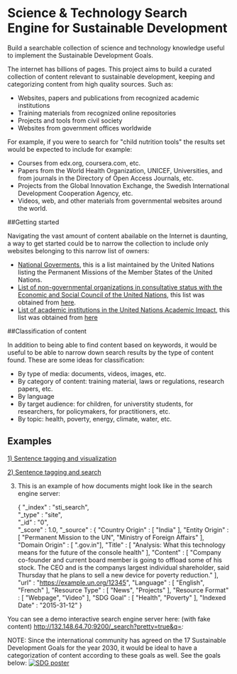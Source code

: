 # Science & Technology Search Engine for Sustainable Development
Build a searchable collection of science and technology knowledge useful to implement the Sustainable Development Goals.

The internet has billions of pages. This project aims to build a curated collection of content relevant to sustainable development, keeping and categorizing content from high quality sources. Such as:

- Websites, papers and publications from recognized academic institutions
- Training materials from recognized online repositories
- Projects and tools from civil society
- Websites from government offices worldwide

For example, if you were to search for "child nutrition tools" the results set would be expected to include for example:
- Courses from edx.org, coursera.com, etc.
- Papers from the World Health Organization, UNICEF, Universities, and from journals in the Directory of Open Access Journals, etc.
- Projects from the Global Innovation Exchange, the Swedish International Development Cooperation Agency, etc.
- Videos, web, and other materials from governmental websites around the world.

##Getting started

Navigating the vast amount of content abailable on the Internet is daunting, a way to get started could be to narrow the collection to include only websites belonging to this narrow list of owners:

- [National Goverments](http://www.un.org/en/member-states/index.html), this is a list maintained by the United Nations listing the Permanent Missions of the Member States of the United Nations.
- [List of non-governmental organizations in consultative status with the Economic and Social Council of the United Nations](http://www.un.org/ga/search/view_doc.asp?symbol=E/2015/INF/5), this list was obtained from [here](http://csonet.org/).
- [List of academic institutions in the United Nations Academic Impact](https://academicimpact.un.org/sites/academicimpact.un.org/files/UNAI%20MEMBERS%20LIST%20September%202016.pdf), this list was obtained from [here](https://academicimpact.un.org)

##Classification of content

In addition to being able to find content based on keywords, it would be useful to be able to narrow down search results by the type of content found. These are some ideas for classification:

- By type of media: documents, videos, images, etc.
- By category of content: training material, laws or regulations, research papers, etc.
- By language
- By target audience: for children, for universtity students, for researchers, for policymakers, for practitioners, etc.
- By topic: health, poverty, energy, climate, water, etc.

Examples
--------
[1) Sentence tagging and visualization](https://unite.un.org/ideas/content/links-sustainable-cities)  

[2) Sentence tagging and search](https://unite.un.org/ideas/content/linkssdgs-tagger)  

3) This is an example of how documents might look like in the search engine server:

    {
      "_index" : "sti_search",  
      "_type" : "site",  
      "_id" : "0",  
      "_score" : 1.0,
      "_source" : {
        "Country Origin" : [ "India" ],
        "Entity Origin" : [ "Permanent Mission to the UN", "Ministry of Foreign Affairs" ],
        "Domain Origin" : [ ".gov.in"],
        "Title" : [ "Analysis: What this technology means for the future of the console health" ],
        "Content" : [ "Company co-founder and current board member is going to offload some of his stock. The CEO and is the companys largest individual shareholder, said Thursday that he plans to sell a new device for poverty reduction." ],
        "url" : "https://example.un.org/12345",
        "Language" : [ "English", "French" ],
        "Resource Type" : [ "News", "Projects" ],
        "Resource Format" : [ "Webpage", "Video" ],
        "SDG Goal" : [ "Health", "Poverty" ],
        "Indexed Date" : "2015-31-12"
      }

You can see a demo interactive search engine server here: (with fake content)  http://132.148.64.70:9200/_search?pretty=true&q=*:*


NOTE: Since the international community has agreed on the 17 Sustainable Development Goals for the year 2030, it would be ideal to have a categorization of content according to these goals as well. See the goals below:
<a href="http://www.un.org/sustainabledevelopment">
    <img src="https://ict4sd.github.io/img/E_2016_SDG_Poster_all_sizes_without_UN_emblem_Letter.png" alt="SDG poster">
</a>


